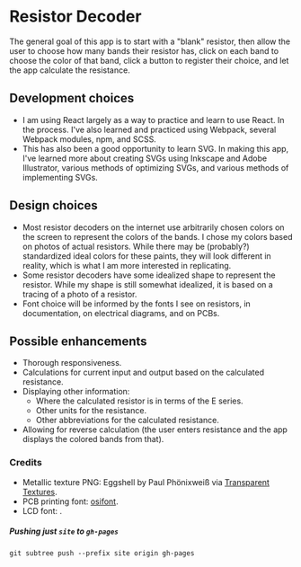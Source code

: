 # Resistor Decoder

The general goal of this app is to start with a "blank" resistor, then allow the user to choose how many bands their resistor has, click on each band to choose the color of that band, click a button to register their choice, and let the app calculate the resistance.


## Development choices
* I am using React largely as a way to practice and learn to use React. In the process. I've also learned and practiced using Webpack, several Webpack modules, npm, and SCSS.
* This has also been a good opportunity to learn SVG. In making this app, I've learned more about creating SVGs using Inkscape and Adobe Illustrator, various methods of optimizing SVGs, and various methods of implementing SVGs.


## Design choices
* Most resistor decoders on the internet use arbitrarily chosen colors on the screen to represent the colors of the bands. I chose my colors based on photos of actual resistors. While there may be (probably?) standardized ideal colors for these paints, they will look different in reality, which is what I am more interested in replicating.
* Some resistor decoders have some idealized shape to represent the resistor. While my shape is still somewhat idealized, it is based on a tracing of a photo of a resistor.
* Font choice will be informed by the fonts I see on resistors, in documentation, on electrical diagrams, and on PCBs.


## Possible enhancements
* Thorough responsiveness.
* Calculations for current input and output based on the calculated resistance.
* Displaying other information:
    * Where the calculated resistor is in terms of the E series.
    * Other units for the resistance.
    * Other abbreviations for the calculated resistance.
* Allowing for reverse calculation (the user enters resistance and the app displays the colored bands from that).


### Credits
* Metallic texture PNG: Eggshell by Paul Phönixweiß via [Transparent Textures](https://www.transparenttextures.com/).
* PCB printing font: [osifont](https://github.com/hikikomori82/osifont).
* LCD font: .


##### Pushing just `site` to `gh-pages`
`git subtree push --prefix site origin gh-pages`
